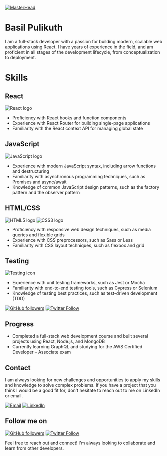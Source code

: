 [![MasterHead](https://dewzilla.com/wp-content/uploads/2020/06/web-developer-module.jpg)](https://basil.social)
# Basil Pulikuth

I am a full-stack developer with a passion for building modern, scalable web applications using React. I have years of experience in the field, and am proficient in all stages of the development lifecycle, from conceptualization to deployment.

# Skills

## React
![React logo](https://upload.wikimedia.org/wikipedia/commons/a/a7/React-icon.svg)
- Proficiency with React hooks and function components
- Experience with React Router for building single-page applications
- Familiarity with the React context API for managing global state

## JavaScript
![JavaScript logo](https://upload.wikimedia.org/wikipedia/commons/6/6a/JavaScript-logo.png)
- Experience with modern JavaScript syntax, including arrow functions and destructuring
- Familiarity with asynchronous programming techniques, such as Promises and async/await
- Knowledge of common JavaScript design patterns, such as the factory pattern and the observer pattern

## HTML/CSS
![HTML5 logo](https://upload.wikimedia.org/wikipedia/commons/thumb/6/61/HTML5_logo_and_wordmark.svg/1200px-HTML5_logo_and_wordmark.svg.png) ![CSS3 logo](https://upload.wikimedia.org/wikipedia/commons/d/d5/CSS3_logo_and_wordmark.svg)
- Proficiency with responsive web design techniques, such as media queries and flexible grids
- Experience with CSS preprocessors, such as Sass or Less
- Familiarity with CSS layout techniques, such as flexbox and grid

## Testing
![Testing icon](https://icon-library.com/images/testing-icon/testing-icon-20.jpg)
- Experience with unit testing frameworks, such as Jest or Mocha
- Familiarity with end-to-end testing tools, such as Cypress or Selenium
- Knowledge of testing best practices, such as test-driven development (TDD)


[![GitHub followers](https://img.shields.io/github/followers/your-username.svg?style=social&label=Follow)](https://github.com/your-username)
[![Twitter Follow](https://img.shields.io/twitter/follow/your-username.svg?style=social)](https://twitter.com/your-username)

## Progress

- Completed a full-stack web development course and built several projects using React, Node.js, and MongoDB
- Currently learning GraphQL and studying for the AWS Certified Developer – Associate exam

## Contact

I am always looking for new challenges and opportunities to apply my skills and knowledge to solve complex problems. If you have a project that you think I would be a good fit for, don't hesitate to reach out to me on LinkedIn or email.

[![Email](https://img.shields.io/badge/-Email-black.svg?style=flat-square&logo=gmail&colorB=555)](mailto:myname@gmail.com)
[![LinkedIn](https://img.shields.io/badge/-LinkedIn-black.svg?style=flat-square&logo=linkedin&colorB=555)](https://www.linkedin.com/in/myname)

## Follow me on

[![GitHub followers](https://img.shields.io/github/followers/myname.svg?style=social&label=Follow)](https://github.com/myname)
[![Twitter Follow](https://img.shields.io/twitter/follow/myname.svg?style=social&label=Follow)](https://twitter.com/myname)

Feel free to reach out and connect! I'm always looking to collaborate and learn from other developers.
